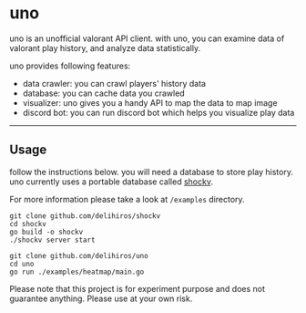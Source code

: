 # uno

uno is an unofficial valorant API client.
with uno, you can examine data of valorant play history, and analyze data statistically.


uno provides following features:

- data crawler: you can crawl players' history data
- database: you can cache data you crawled
- visualizer: uno gives you a handy API to map the data to map image
- discord bot: you can run discord bot which helps you visualize play data

---
## Usage

follow the instructions below.
you will need a database to store play history.
uno currently uses a portable database called [shockv](https://github.com/delihiros/shockv).

For more information please take a look at `/examples` directory.

```
git clone github.com/delihiros/shockv
cd shockv
go build -o shockv
./shockv server start

git clone github.com/delihiros/uno
cd uno
go run ./examples/heatmap/main.go
```

Please note that this project is for experiment purpose and does not guarantee anything.
Please use at your own risk.

